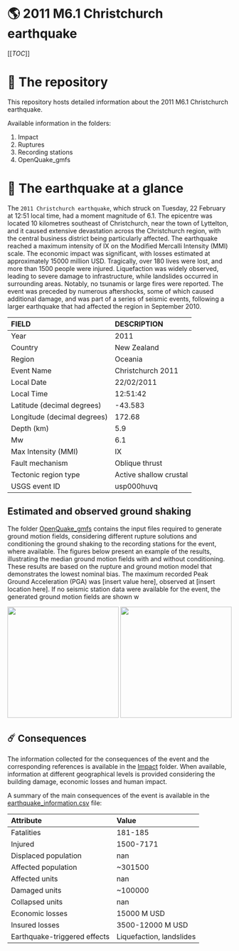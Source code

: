 # 🌎 2011 M6.1 Christchurch earthquake
[[_TOC_]]

# 📂 The repository

This repository hosts detailed information about the 2011 M6.1 Christchurch earthquake.

Available information in the folders:

1. Impact
2. Ruptures
3. Recording stations
4. OpenQuake_gmfs


# 🚀 The earthquake at a glance 

The `2011 Christchurch earthquake`, which struck on Tuesday, 22 February at 12:51 local time, had a moment magnitude of 6.1. The epicentre was located 10 kilometres southeast of Christchurch, near the town of Lyttelton, and it caused extensive devastation across the Christchurch region, with the central business district being particularly affected. The earthquake reached a maximum intensity of IX on the Modified Mercalli Intensity (MMI) scale. The economic impact was significant, with losses estimated at approximately 15000 million USD. Tragically, over 180 lives were lost, and more than 1500 people were injured. Liquefaction was widely observed, leading to severe damage to infrastructure, while landslides occurred in surrounding areas. Notably, no tsunamis or large fires were reported. The event was preceded by numerous aftershocks, some of which caused additional damage, and was part of a series of seismic events, following a larger earthquake that had affected the region in September 2010.

| FIELD | DESCRIPTION |
|:-------|:-------------|
| Year | 2011 |
| Country | New Zealand |
| Region | Oceania |
| Event Name | Christchurch 2011 |
| Local Date | 22/02/2011 |
| Local Time | 12:51:42 |
| Latitude (decimal degrees) | -43.583 |
| Longitude (decimal degrees) | 172.68 |
| Depth (km) | 5.9 |
| Mw | 6.1 |
| Max Intensity (MMI) | IX |
| Fault mechanism | Oblique thrust |
| Tectonic region type | Active shallow crustal |
| USGS event ID | usp000huvq |

## Estimated and observed ground shaking

The folder [OpenQuake_gmfs](./OpenQuake_gmfs/) contains the input files required to generate ground motion fields, considering different rupture solutions and conditioning the ground shaking to the recording stations for the event, where available. The figures below present an example of the results, illustrating the median ground motion fields with and without conditioning. These results are based on the rupture and ground motion model that demonstrates the lowest nominal bias. The maximum recorded Peak Ground Acceleration (PGA) was [insert value here], observed at [insert location here]. If no seismic station data were available for the event, the generated ground motion fields are shown w

<img src="./4_OpenQuake_gmfs/median_gmf_stations_none.png" height="250">
<img src="./4_OpenQuake_gmfs/median_gmf_stations_seismic.png" height="250">

## ☄️ Consequences

The information collected for the consequences of the event and the corresponding references is available in the [Impact](./Impact) folder. When available, information at different geographical levels is provided considering the building damage, economic losses and human impact.

A summary of the main consequences of the event is available in the [earthquake_information.csv](./earthquake_information.csv) file:

| Attribute | Value |
|:-------|:-------------|
| Fatalities | 181-185 |
| Injured | 1500-7171 |
| Displaced population | nan |
| Affected population | ~301500 |
| Affected units | nan |
| Damaged units | ~100000 |
| Collapsed units | nan |
| Economic losses | 15000 M USD |
| Insured losses | 3500-12000 M USD |
| Earthquake-triggered effects | Liquefaction, landslides |